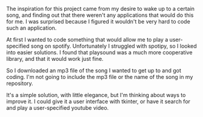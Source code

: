 The inspiration for this project came from my desire to wake up to a certain song, and finding out that there weren't any applications that would do this for me. I was surprised because I figured it wouldn't be very hard to code such an application.

At first I wanted to code something that would allow me to play a user-specified song on spotify. Unfortunately I struggled with spotipy, so I looked into easier solutions. I found that playsound was a much more cooperative library, and that it would work just fine. 

So I downloaded an mp3 file of the song I wanted to get up to and got coding. I'm not going to include the mp3 file or the name of the song in my repository.

It's a simple solution, with little elegance, but I'm thinking about ways to improve it. I could give it a user interface with tkinter, or have it search for and play a user-specified youtube video. 